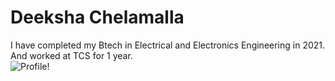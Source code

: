 # Deeksha Chelamalla
I have completed my Btech in Electrical and Electronics Engineering in 2021. And worked at TCS for 1 year. </br>
![Profile!](C:\Users\S554975\Desktop\webapps-repos\P1.jpeg "Profile")